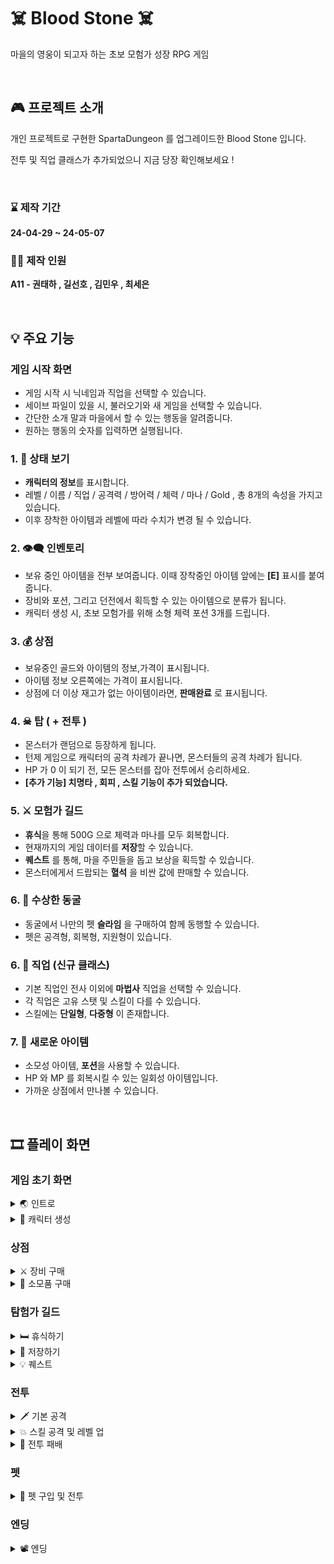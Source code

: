 # ☠️ Blood Stone ☠️
마을의 영웅이 되고자 하는 초보 모험가 성장 RPG 게임

<br>

## 🎮 프로젝트 소개
개인 프로젝트로 구현한 SpartaDungeon 를 업그레이드한 Blood Stone 입니다.

전투 및 직업 클래스가 추가되었으니 지금 당장 확인해보세요 !

<br>

### ⌛ 제작 기간
**24-04-29 ~ 24-05-07**

### 🙋‍♂️ 제작 인원
**A11 - 권태하 , 길선호 , 김민우 , 최세은**

<br>

## 💡 주요 기능

### 게임 시작 화면
- 게임 시작 시 닉네임과 직업을 선택할 수 있습니다.
- 세이브 파일이 있을 시, 불러오기와 새 게임을 선택할 수 있습니다.
- 간단한 소개 말과 마을에서 할 수 있는 행동을 알려줍니다.
- 원하는 행동의 숫자를 입력하면 실행됩니다.

### 1. 👀 상태 보기 
- **캐릭터의 정보**를 표시합니다.
- 레벨 / 이름 / 직업 / 공격력 / 방어력 / 체력 / 마나 / Gold , 총 8개의 속성을 가지고 있습니다.
- 이후 장착한 아이템과 레벨에 따라 수치가 변경 될 수 있습니다.

### 2. 👁‍🗨 인벤토리
- 보유 중인 아이템을 전부 보여줍니다. 이때 장착중인 아이템 앞에는 **[E]** 표시를 붙여 줍니다.
- 장비와 포션, 그리고 던전에서 획득할 수 있는 아이템으로 분류가 됩니다.
- 캐릭터 생성 시, 초보 모험가를 위해 소형 체력 포션 3개를 드립니다.

### 3. 💰 상점
- 보유중인 골드와 아이템의 정보,가격이 표시됩니다.
- 아이템 정보 오른쪽에는 가격이 표시됩니다.
- 상점에 더 이상 재고가 없는 아이템이라면,  **판매완료** 로 표시됩니다.
  
### 4. ☠ 탑 ( + 전투 )
- 몬스터가 랜덤으로 등장하게 됩니다.
- 턴제 게임으로 캐릭터의 공격 차례가 끝나면, 몬스터들의 공격 차례가 됩니다.
- HP 가 0 이 되기 전, 모든 몬스터를 잡아 전투에서 승리하세요.
- **[추가 기능] 치명타 , 회피 , 스킬 기능이 추가 되었습니다.**

### 5. ⚔ 모험가 길드
- **휴식**을 통해 500G 으로 체력과 마나를 모두 회복합니다.
- 현재까지의 게임 데이터를 **저장**할 수 있습니다.
- **퀘스트** 를 통해, 마을 주민들을 돕고 보상을 획득할 수 있습니다.
- 몬스터에게서 드랍되는 **혈석** 을 비싼 값에 판매할 수 있습니다.

### 6. 👻 수상한 동굴
 - 동굴에서 나만의 펫 **슬라임** 을 구매하여 함께 동행할 수 있습니다.
 - 펫은 공격형, 회복형, 지원형이 있습니다. 

### 6. 🌠 직업 (신규 클래스)
 - 기본 직업인 전사 이외에 **마법사** 직업을 선택할 수 있습니다.
 - 각 직업은 고유 스탯 및 스킬이 다를 수 있습니다.
 - 스킬에는 **단일형**, **다중형** 이 존재합니다.

### 7. 💊 새로운 아이템
 - 소모성 아이템, **포션**을 사용할 수 있습니다.
 - HP 와 MP 를 회복시킬 수 있는 일회성 아이템입니다.
 - 가까운 상점에서 만나볼 수 있습니다.

<br>

## 🎞 플레이 화면

### 게임 초기 화면

<details>
  <summary> 🌏 인트로</summary>
  <img src = "https://github.com/DoOrNo33/Sparta2ndTeam_TeamProject/assets/122630746/b178f2b9-2dd4-4305-8e1b-13bd90a08ced" width = 500>
</details>

<details>
  <summary> 👶 캐릭터 생성</summary>
  <img src = "https://github.com/DoOrNo33/Sparta2ndTeam_TeamProject/assets/122630746/66e413c9-4145-473d-a453-3b194e1119ab" width = 500>
</details>

### 상점

<details>
  <summary> ⚔ 장비 구매</summary>
  <img src = "https://github.com/DoOrNo33/Sparta2ndTeam_TeamProject/assets/122630746/a8b1d672-1644-4049-8934-f3d90fa015bb" width = 500>
</details>

<details>
  <summary> 💊 소모품 구매</summary>
  <img src = "https://github.com/DoOrNo33/Sparta2ndTeam_TeamProject/assets/122630746/c2aa0779-96c5-4ced-9819-ffda24a7f5cd" width = 500>
</details>


### 탐험가 길드

<details>
  <summary> 🛏 휴식하기</summary>
  <img src = "https://github.com/DoOrNo33/Sparta2ndTeam_TeamProject/assets/122630746/de3b6a9b-f46d-4166-9904-2c3182f2f961" width = 500>
</details>

<details>
  <summary> 💾 저장하기</summary>
  <img src = "https://github.com/DoOrNo33/Sparta2ndTeam_TeamProject/assets/122630746/ae901681-3217-4e19-af4d-97bc089f1b2f" width = 500>
</details>

<details>
  <summary> 💡 퀘스트</summary>
  <img src = "https://github.com/DoOrNo33/Sparta2ndTeam_TeamProject/assets/122630746/7fda6195-76a4-40ed-be19-e230105e0ac7" width = 500>
</details>

### 전투

<details>
  <summary> 🗡 기본 공격</summary>
  <img src = "https://github.com/DoOrNo33/Sparta2ndTeam_TeamProject/assets/122630746/d38a8891-45cd-4949-bb95-91eebcea2ab8" width = 500>
</details>

<details>
  <summary> 💥 스킬 공격 및 레벨 업</summary>
  <img src = "https://github.com/DoOrNo33/Sparta2ndTeam_TeamProject/assets/122630746/0ce000b4-33d1-43cd-8f7c-e8095f146f6a" width = 500>
</details>

<details>
  <summary> 🤕 전투 패배</summary>
  <img src = "https://github.com/DoOrNo33/Sparta2ndTeam_TeamProject/assets/122630746/9c3456db-125c-41f7-9ce1-f30ed9b0553e" width = 500>
</details>

### 펫

<details>
  <summary> 👻 펫 구입 및 전투</summary>
  <img src = "https://github.com/DoOrNo33/Sparta2ndTeam_TeamProject/assets/122630746/fb70735b-b423-4f4e-ab9c-78e89da42edc" width = 500>
</details>

### 엔딩

<details>
  <summary> 📽 엔딩</summary>
  <img src = "https://github.com/DoOrNo33/Sparta2ndTeam_TeamProject/assets/122630746/1867f6ee-d22a-4ef2-b442-1548915c3497" width = 500>
  자세한 엔딩은 플레이를 통해 확인해보세요! 🤗
</details>
